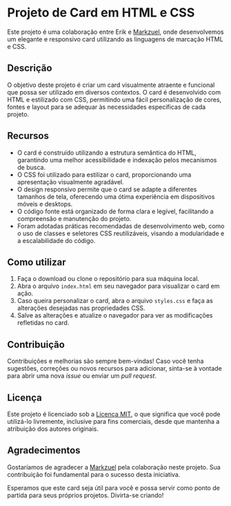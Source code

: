 # Projeto de Card em HTML e CSS

Este projeto é uma colaboração entre  Erik e [Markzuel](https://www.youtube.com/@Markzuel), onde desenvolvemos um elegante e responsivo card utilizando as linguagens de marcação HTML e CSS.

## Descrição

O objetivo deste projeto é criar um card visualmente atraente e funcional que possa ser utilizado em diversos contextos. O card é desenvolvido com HTML e estilizado com CSS, permitindo uma fácil personalização de cores, fontes e layout para se adequar às necessidades específicas de cada projeto.

## Recursos

- O card é construído utilizando a estrutura semântica do HTML, garantindo uma melhor acessibilidade e indexação pelos mecanismos de busca.
- O CSS foi utilizado para estilizar o card, proporcionando uma apresentação visualmente agradável.
- O design responsivo permite que o card se adapte a diferentes tamanhos de tela, oferecendo uma ótima experiência em dispositivos móveis e desktops.
- O código fonte está organizado de forma clara e legível, facilitando a compreensão e manutenção do projeto.
- Foram adotadas práticas recomendadas de desenvolvimento web, como o uso de classes e seletores CSS reutilizáveis, visando a modularidade e a escalabilidade do código.

## Como utilizar

1. Faça o download ou clone o repositório para sua máquina local.
2. Abra o arquivo `index.html` em seu navegador para visualizar o card em ação.
3. Caso queira personalizar o card, abra o arquivo `styles.css` e faça as alterações desejadas nas propriedades CSS.
4. Salve as alterações e atualize o navegador para ver as modificações refletidas no card.

## Contribuição

Contribuições e melhorias são sempre bem-vindas! Caso você tenha sugestões, correções ou novos recursos para adicionar, sinta-se à vontade para abrir uma nova *issue* ou enviar um *pull request*.

## Licença

Este projeto é licenciado sob a [Licença MIT](LICENSE), o que significa que você pode utilizá-lo livremente, inclusive para fins comerciais, desde que mantenha a atribuição dos autores originais.

## Agradecimentos

Gostaríamos de agradecer a [Markzuel](https://github.com/markzuel) pela colaboração neste projeto. Sua contribuição foi fundamental para o sucesso desta iniciativa.

Esperamos que este card seja útil para você e possa servir como ponto de partida para seus próprios projetos. Divirta-se criando!